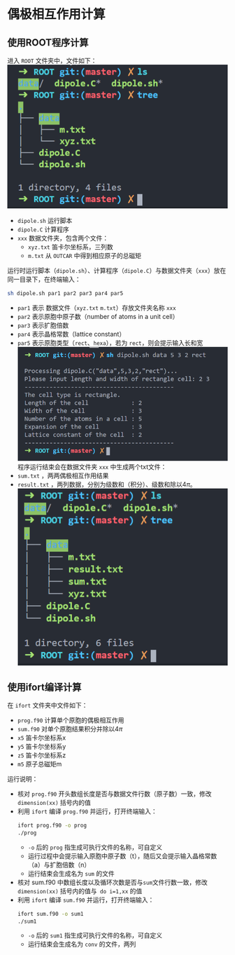 # 偶极相互作用计算

## 使用ROOT程序计算
进入 `ROOT` 文件夹中，文件如下：
![](./Figure/fig1.png)
- `dipole.sh` 运行脚本
- `dipole.C` 计算程序
- `xxx` 数据文件夹，包含两个文件：
    - `xyz.txt` 笛卡尔坐标系，三列数
    - `m.txt` 从 `OUTCAR` 中得到相应原子的总磁矩

运行时运行脚本（`dipole.sh`）、计算程序（`dipole.C`）与数据文件夹（`xxx`）放在同一目录下，在终端输入：
```bash
sh dipole.sh par1 par2 par3 par4 par5 
```
- `par1` 表示 数据文件（`xyz.txt` `m.txt`）存放文件夹名称 `xxx`
- `par2` 表示原胞中原子数（number of atoms in a unit cell）
- `par3` 表示扩胞倍数
- `par4` 表示晶格常数（lattice constant）
- `par5` 表示原胞类型（`rect`、`hexa`），若为 `rect`，则会提示输入长和宽
![](./Figure/fig2.png)
程序运行结束会在数据文件夹 `xxx` 中生成两个txt文件：
- `sum.txt` ，两两偶极相互作用结果
- `result.txt` ，两列数据，分别为级数和（积分）、级数和除以4$\pi$。
![](./Figure/fig3.png)


## 使用ifort编译计算
在 `ifort` 文件夹中文件如下：
- `prog.f90` 计算单个原胞的偶极相互作用
- `sum.f90` 对单个原胞结果积分并除以4$\pi$
- `x5` 笛卡尔坐标系x
- `y5` 笛卡尔坐标系y
- `z5` 笛卡尔坐标系z
- `m5` 原子总磁矩m

运行说明：
- 核对 `prog.f90` 开头数组长度是否与数据文件行数（原子数）一致，修改 `dimension(xx)` 括号内的值 
- 利用 `ifort` 编译 `prog.f90` 并运行，打开终端输入：
    ```bash
    ifort prog.f90 -o prog
    ./prog
    ```
    - `-o` 后的 `prog` 指生成可执行文件的名称，可自定义
    - 运行过程中会提示输入原胞中原子数（t），随后又会提示输入晶格常数（a）与扩胞倍数（n）
    - 运行结束会生成名为 `sum` 的文件
- 核对 sum.f90 中数组长度以及循环次数是否与`sum`文件行数一致，修改`dimension(xx)` 括号内的值与` do i=1,xx` 的值
- 利用 `ifort` 编译 `sum.f90` 并运行，打开终端输入：
    ```bash
    ifort sum.f90 -o sum1
    ./sum1
    ```
    - `-o` 后的 `sum1` 指生成可执行文件的名称，可自定义
    - 运行结束会生成名为 `conv` 的文件，两列
